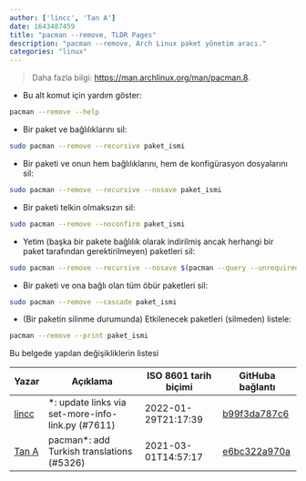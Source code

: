 ```yaml
---
author: ['lincc', 'Tan A']
date: 1643487459
title: "pacman --remove, TLDR Pages"
description: "pacman --remove, Arch Linux paket yönetim aracı."
categories: "linux"
---
```

> Daha fazla bilgi: <https://man.archlinux.org/man/pacman.8>.

- Bu alt komut için yardım göster:

```bash
pacman --remove --help
```

- Bir paket ve bağlılıklarını sil:

```bash
sudo pacman --remove --recursive paket_ismi
```

- Bir paketi ve onun hem bağlılıklarını, hem de konfigürasyon dosyalarını sil:

```bash
sudo pacman --remove --recursive --nosave paket_ismi
```

- Bir paketi telkin olmaksızın sil:

```bash
sudo pacman --remove --noconfirm paket_ismi
```

- Yetim (başka bir pakete bağlılık olarak indirilmiş ancak herhangi bir paket tarafından gerektirilmeyen) paketleri sil:

```bash
sudo pacman --remove --recursive --nosave $(pacman --query --unrequired --deps --quiet)
```

- Bir paketi ve ona bağlı olan tüm öbür paketleri sil:

```bash
sudo pacman --remove --cascade paket_ismi
```

- (Bir paketin silinme durumunda) Etkilenecek paketleri (silmeden) listele:

```bash
pacman --remove --print paket_ismi
```
Bu belgede yapılan değişikliklerin listesi


Yazar | Açıklama | ISO 8601 tarih biçimi | GitHuba bağlantı
------|-----|-----|-----
[lincc](mailto:46962923+blueskyson@users.noreply.github.com) | *: update links via set-more-info-link.py (#7611) | 2022-01-29T21:17:39 | [b99f3da787c6](https://github.com/tldr-pages/tldr/commit/b99f3da787c6f43a545b9cb5ebd8265b1367fbc4)
[Tan A](mailto:40173707+Yutyo@users.noreply.github.com) | pacman*: add Turkish translations (#5326) | 2021-03-01T14:57:17 | [e6bc322a970a](https://github.com/tldr-pages/tldr/commit/e6bc322a970aca9d969c454877fc7f06e400ef87)

